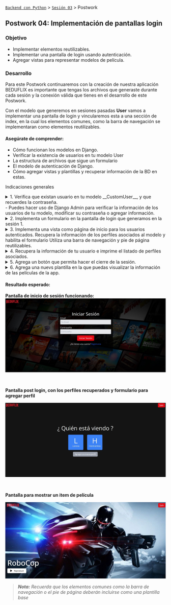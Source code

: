 [`Backend con Python`](../../Readme.md) > [`Sesión 03`](../Readme.md) > Postwork
## Postwork 04: Implementación de pantallas login

### Objetivo
- Implementar elementos reutilizables.
- Implementar una pantalla de login usando autenticación.
- Agregar vistas para representar modelos de película.

### Desarrollo

Para este Postwork continuaremos con la creación de nuestra aplicación BEDUFLIX es importante que tengas los archivos que generaste durante cada sesión y la conexión válida que tienes en el desarrollo de este Postwork.

Con el modelo que generemos en sesiones pasadas __User__  vamos a implementar una pantalla de login y vincularemos esta a una sección de index, en la cual los elementos comunes, como la barra de navegación se implementaran como elementos reutilizables.

#### Asegúrate de comprender:
- Cómo funcionan los modelos en Django.
- Verificar la existencia de usuarios en tu modelo User
- La estructura de archivos que sigue un formulario
- El modelo de autenticación de Django.
- Cómo agregar vistas y plantillas y recuperar información de la BD en estas.


Indicaciones generales
<details><summary>
1. Verifica que existan usuario en tu modelo __CustomUser__, y que recuerdes la contraseña.
</details>
- Puedes hacer uso de Django Admin para verificar la información de los usuarios de tu modelo, modificar su contraseña o agregar información.
</summary>

<details><summary>
2. Implementa un formulario en la pantalla de login que generamos en la sesión 1.
</summary>
- Utiliza los métodos POST para recuperar la información de nombre de usuario.
- Utiliza las etiquetas de plantilla adecuadas para activar el manejo de variables.

 A continuación tienes un ejemplo de código para implementación de login:

```python

def login_user(request):
    # Si hay datos vía POST se procesan
    if request.user.is_authenticated:
        return redirect('index')

    if request.method == "POST":
        # Se obtienen los datos del formulario
        username=request.POST["username"],
        password=request.POST["password"]

        try:
            user = User.objects.get(username=username)
        except:
            messages.error(request, 'Username does not exist')

        user = authenticate(request, username=username, password=password)
    if user is not None:
            login(request, user)

    else:
        # Si no hay datos POST
        msg = ""

    return render(request, "login.html",{"msg":msg,})


```
</details>

<details><summary>
3. Implementa una vista como página de inicio para los usuarios autenticados. Recupera la información de los perfiles asociados al modelo y habilita el formulario  Utiliza una barra de navegación y pie de página reutilizables.
</summary>

- Utiliza la herencia de plantillas para lograr esto.
- Puedes usar bootstrap u otra librería para para generar tus elementos de navegación y pie de página.

No olvides agregar los decoradores de login para estas plantillas de otra forma serán accesibles mediante el path directo en el navegador.

```python
@login_required()
def index(request):
    return render(request, "app/index.html")
```

Modificaciones necesarias en urls.py.
```python
urlpatterns = [
    path('', views.login_user, name="login"),
    path('index', views.index, name="index")
]
```

A continuación un ejemplo de código para que puedas guiarte un poco:

Implementación de la plantilla base

```html
{% load static %}
<html lang="en">
  <head>
    <!-- Required meta tags -->
    <meta charset="utf-8">
    <meta name="viewport" content="width=device-width, initial-scale=1, shrink-to-fit=no">

    <!-- Bootstrap CSS -->
    <link href="https://cdn.jsdelivr.net/npm/bootstrap@5.1.3/dist/css/bootstrap.min.css" rel="stylesheet">

    <title>To do App</title>
  </head>
  <body class="d-flex flex-column h-100" data-new-gr-c-s-check-loaded="8.896.0" data-gr-ext-installed="" cz-shortcut-listen="true">

    <div state="voice" class="placeholder-icon" id="tts-placeholder-icon" title="Click to show TTS button" style="background-image: url(&quot;moz-extension://b37e2285-378e-45f4-84e0-f5b3f5e289ad/data/content_script/icons/voice.png&quot;);"><canvas class="loading-circle" id="text-to-speech-loader" style="display: none;" width="36" height="36"></canvas></div></body>
        <nav class="navbar navbar-expand-sm navbar-dark bg-dark sticky-top">
          <div class="container-fluid">
            <div class="navbar-header">
              <a class="navbar-brand" href="#">Mi Sitio</a>
            </div>
          </div>
        </nav>
        {% block content %}
        <!-- el contenido irá en este bloque-->
        {% endblock %}
        <footer class="footer mt-auto py-3 bg-light">
          <div class="container">
            <span class="text-muted">Este es un pie de página</span>
          </div>
        </footer>
  </body>
</html>


```
Modificaciones a la plantilla index. Utilizamos __extends__ para heredar de la plantilla que generamos.

```html
 {% extends 'base.html' %}
        {% block content %}
        <main class="flex-shrink-0">
          <div class="container">

            <div class="row"><h1 class="mt-5"></h1>¡Bienvenido! Tu nombre de usuario es: {{ user.username }}</h1></div>
            <div class="row"><a href="/logout/"><button type="button" class="btn btn-primary">Salir</button></a></div>
          </div>
        </main>
        {% endblock %}
```
</details>

<details><summary>
4. Recupera la información de tu usuario e imprime el listado de perfiles asociados.
</summary>


- Esto lo puedes lograr haciendo uso de etiquetas de variables. No olvides que debes de tener los elementos populados en tu base de datos.

A continuación un ejemplo del uso de etiquetas para recuperar información:
```html

        {% for profile in profiles %}
            <a href="{% url 'core:watch' profile_id=profile.uuid %}">
                <div class="w-32 h-32 m-4  bg-blue-500 flex justify-center items-center flex-col rounded-md cursor-pointer">
                    <p class='text-6xl'>
                        {{profile.name | slice:":1"}}
                    </p>
                    <p class='text-lg'>
                        {{profile.name}}
                    </p>
                </div>
            </a>
        {% endfor %}
```

</details>

<details><summary>
5. Agrega un botón que permita hacer el cierre de la sesión.
</summary>

- Recuerda agregar la vista que corresponde a logout.
- Utiliza  redirect() para regresar al login.
</details>


<details><summary>
6. Agrega una nuevs plantilla en la que puedas visualizar la información de las películas de la app.
</summary>

- Recuerda que todos los modelos están definidos en el postwork 3.
- Utiliza django admin para cargar la información necesaria y recupera en tu plantilla.
>*__Nota:__ No es necesario implementar el reproductor. Pero en caso de intentarlo puedes utilizar archivos .webm*
</details>


#### Resultado esperado:

__Pantalla de inicio de sesión funcionando:__
![](postwork1.jpg)

<p>
&nbsp;
</p>

__Pantalla post login, con los perfiles recuperados y formulario para agregar perfil__

![](postwork5.jpg)


<p>
&nbsp;
</p>

__Pantalla para mostrar un item de película__

![](postwork4.jpg)

>*__Nota:__ Recuerda que los elementos comunes como la barra de navegación o el pie de página deberán incluirse como una plantilla base*